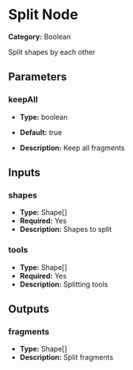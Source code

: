 
# Split Node

**Category:** Boolean

Split shapes by each other

## Parameters


### keepAll
- **Type:** boolean
- **Default:** true


- **Description:** Keep all fragments


## Inputs


### shapes
- **Type:** Shape[]
- **Required:** Yes
- **Description:** Shapes to split


### tools
- **Type:** Shape[]
- **Required:** Yes
- **Description:** Splitting tools


## Outputs


### fragments
- **Type:** Shape[]
- **Description:** Split fragments



